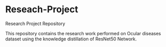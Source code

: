 # Reseach-Project
Research Project Repository

This repository contains the research work performed on Ocular diseases dataset using the knowledge distillation of ResNet50 Network.
